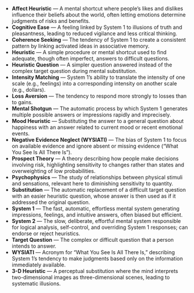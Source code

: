 - **Affect Heuristic** — A mental shortcut where people’s likes and dislikes influence their beliefs about the world, often letting emotions determine judgments of risks and benefits.  
- **Cognitive Ease** — A feeling linked by System 1 to illusions of truth and pleasantness, leading to reduced vigilance and less critical thinking.  
- **Coherence Seeking** — The tendency of System 1 to create a consistent pattern by linking activated ideas in associative memory.  
- **Heuristic** — A simple procedure or mental shortcut used to find adequate, though often imperfect, answers to difficult questions.  
- **Heuristic Question** — A simpler question answered instead of the complex target question during mental substitution.  
- **Intensity Matching** — System 1’s ability to translate the intensity of one scale (e.g., feelings) into a corresponding intensity on another scale (e.g., dollars).  
- **Loss Aversion** — The tendency to respond more strongly to losses than to gains.  
- **Mental Shotgun** — The automatic process by which System 1 generates multiple possible answers or impressions rapidly and imprecisely.  
- **Mood Heuristic** — Substituting the answer to a general question about happiness with an answer related to current mood or recent emotional events.  
- **Negative Evidence Neglect (WYSIATI)** — The bias of System 1 to focus on available evidence and ignore absent or missing evidence (“What You See Is All There Is”).  
- **Prospect Theory** — A theory describing how people make decisions involving risk, highlighting sensitivity to changes rather than states and overweighting of low probabilities.  
- **Psychophysics** — The study of relationships between physical stimuli and sensations, relevant here to diminishing sensitivity to quantity.  
- **Substitution** — The automatic replacement of a difficult target question with an easier heuristic question, whose answer is then used as if it addressed the original question.  
- **System 1** — The fast, automatic, effortless mental system generating impressions, feelings, and intuitive answers, often biased but efficient.  
- **System 2** — The slow, deliberate, effortful mental system responsible for logical analysis, self-control, and overriding System 1 responses; can endorse or reject heuristics.  
- **Target Question** — The complex or difficult question that a person intends to answer.  
- **WYSIATI** — Acronym for “What You See Is All There Is,” describing System 1’s tendency to make judgments based only on the information immediately available.  
- **3-D Heuristic** — A perceptual substitution where the mind interprets two-dimensional images as three-dimensional scenes, leading to systematic illusions.

